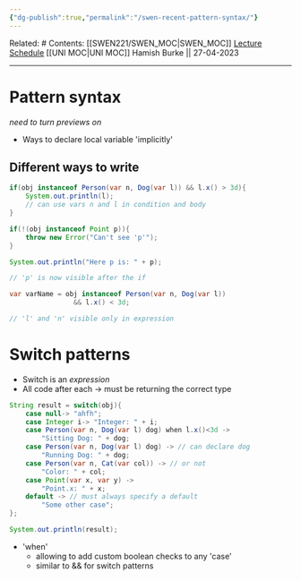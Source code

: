 ```yaml
---
{"dg-publish":true,"permalink":"/swen-recent-pattern-syntax/"}
---
```


Related: #
Contents: [[SWEN221/SWEN_MOC\|SWEN_MOC]]
[Lecture Schedule](https://ecs.wgtn.ac.nz/Courses/SWEN221_2023T1/LectureSchedule)
[[UNI MOC\|UNI MOC]]
Hamish Burke || 27-04-2023
***

# Pattern syntax
*need to turn previews on*
- Ways to declare local variable 'implicitly'

## Different ways to write
```java
if(obj instanceof Person(var n, Dog(var l)) && l.x() > 3d){
	System.out.println(l);
	// can use vars n and l in condition and body
}
```

```java
if(!(obj instanceof Point p)){
	throw new Error("Can't see 'p'");
}

System.out.println("Here p is: " + p);

// 'p' is now visible after the if
```

```java
var varName = obj instanceof Person(var n, Dog(var l))
				&& l.x() < 3d;

// 'l' and 'n' visible only in expression
```

# Switch patterns
- Switch is an *expression*
- All code after each -> must be returning the correct type

```java
String result = switch(obj){
	case null-> "ahfh";
	case Integer i-> "Integer: " + i;
	case Person(var n, Dog(var l) dog) when l.x()<3d ->
		"Sitting Dog: " + dog;
	case Person(var n, Dog(var l) dog) -> // can declare dog
		"Running Dog: " + dog;
	case Person(var n, Cat(var col)) -> // or not
		"Color: " + col;
	case Point(var x, var y) ->
		"Point.x: " + x;
	default -> // must always specify a default
		"Some other case";
};

System.out.println(result);
```

- 'when' 
	- allowing to add custom boolean checks to any 'case'
	- similar to && for switch patterns
